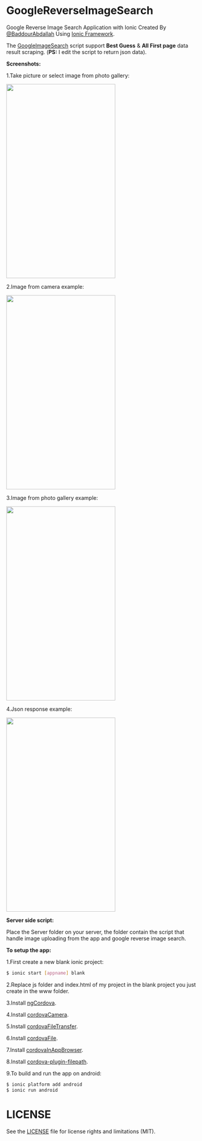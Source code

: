 # GoogleReverseImageSearch
Google Reverse Image Search Application with Ionic Created By [@BaddourAbdallah](http://twitter.com/baddourabdallah) Using [Ionic Framework](http://ionicframework.com/).

The [GoogleImageSearch](https://github.com/256cats/GoogleImageSearch) script support <b>Best Guess</b> & <b>All First page</b> data result scraping. (<b>PS:</b> I edit the script to return json data).

<b> Screenshots:</b>

1.Take picture or select image from photo gallery:

<img src="http://gulf-up.com/do.php?img=275667" width="288" height="512">

2.Image from camera example:

<img src="http://gulf-up.com/do.php?img=275662" width="288" height="512">

3.Image from photo gallery example:

<img src="http://gulf-up.com/do.php?img=275663" width="288" height="512">

4.Json response example:

<img src="http://gulf-up.com/do.php?img=275664" width="288" height="512">

<b>Server side script:</b>

Place the Server folder on your server, the folder contain the script that handle image uploading from the app and google reverse image search.

<b>To setup the app:</b>

1.First create a new blank ionic project:
```bash
$ ionic start [appname] blank
```
2.Replace js folder and index.html of my project in the blank project you just create in the www folder.

3.Install [ngCordova](http://ngcordova.com/docs/install/).

4.Install [cordovaCamera](http://ngcordova.com/docs/plugins/camera/).

5.Install [cordovaFileTransfer](http://ngcordova.com/docs/plugins/fileTransfer/).

6.Install [cordovaFile](http://ngcordova.com/docs/plugins/file/).

7.Install [cordovaInAppBrowser](http://ngcordova.com/docs/plugins/inAppBrowser/).

8.Install [cordova-plugin-filepath](https://github.com/hiddentao/cordova-plugin-filepath).

9.To build and run the app on android:
```bash
$ ionic platform add android
$ ionic run android
```

# LICENSE
See the [LICENSE](https://github.com/AbdallahBaddour/GoogleReverseImageSearch/blob/master/LICENSE.md) file for license rights and limitations (MIT).
